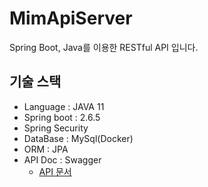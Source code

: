 # MimApiServer

Spring Boot, Java를 이용한 RESTful API 입니다.

## 기술 스택
* Language : JAVA 11
* Spring boot : 2.6.5
* Spring Security
* DataBase : MySql(Docker)
* ORM : JPA
* API Doc : Swagger
  * [API 문서](http://fhdufhdu.iptime.org:8081/swagger-ui/index.html)
